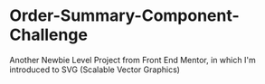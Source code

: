 # Order-Summary-Component-Challenge
Another Newbie Level Project from Front End Mentor, in which I'm introduced to SVG (Scalable Vector Graphics)
